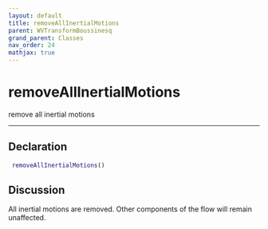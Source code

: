 ```yaml
---
layout: default
title: removeAllInertialMotions
parent: WVTransformBoussinesq
grand_parent: Classes
nav_order: 24
mathjax: true
---
```


#  removeAllInertialMotions

remove all inertial motions


---

## Declaration
```matlab
 removeAllInertialMotions()
```
## Discussion

  All inertial motions are removed. Other components of the flow will remain unaffected.
 
    
